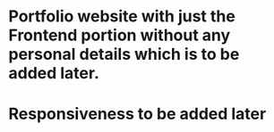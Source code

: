 # Portfolio website with just the Frontend portion without any personal details which is to be added later.
# Responsiveness to be added later

